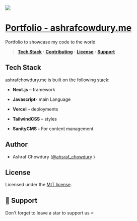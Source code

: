 <img src="https://cloud.appwrite.io/v1/storage/buckets/647f538eb065d9f2b8d8/files/64a679e9d04060701dd4/view?project=645dc450a76ad06dddca&mode=admin" />

 

# [Portfolio - ashrafcowdury.me](ashrafchowdury.me) 
 
Portfolio to showcase my code to the world
 

> [**Tech Stack**](https://github.com/ashrafchowdury/ashrafchowdury.me#tech-stack)  **·** [**Contributing**](https://github.com/ashrafchowdury/ashrafchowdury.me#contributing)  **·** [**License**](https://github.com/ashrafchowdury/ashrafchowdury.me#license)  [](https://github.com/ashrafchowdury/novel#license) **·** [**Support**](https://github.com/ashrafchowdury/ashrafchowdury.me#support) 
 

## Tech Stack
 
ashrafchowdury.me is built on the following stack:
 

*   **Next.js** – framework
     
*   **Javascript**\- main Language
     
*   **Vercel** – deployments
     
*   **TailwindCSS** – styles
     
*   **SanityCMS -** For content management
     

## Author
 
*   Ashraf Chowdury ([@ahsraf\_chowdury](https://twitter.com/ashraf_chowdury) )
     

## License
 
Licensed under the [MIT license](https://github.com/ashrafchowdury/ashrafchowdury.me/blob/main/LICENSE.md).
 

## 🙏 Support
 
Don't forget to leave a star to support us ⭐️